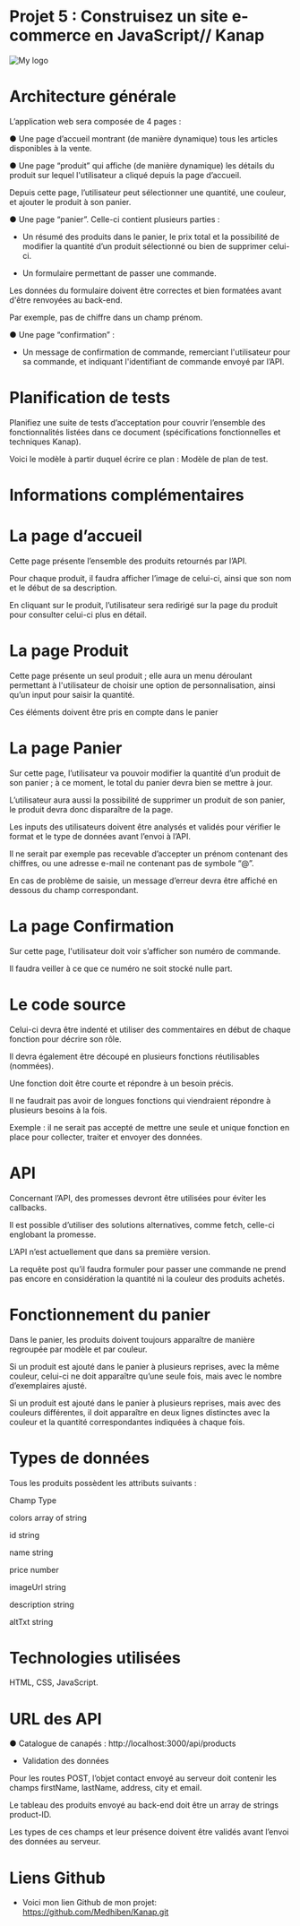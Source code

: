 # Projet 5 : Construisez un site e-commerce en JavaScript// Kanap #

<img src="../P5_RAMDANI_code/front/images/logo.png" alt="My logo"/>


# Architecture générale

L’application web sera composée de 4 pages :

● Une page d’accueil montrant (de manière dynamique) tous les articles disponibles à
la vente.

● Une page “produit” qui affiche (de manière dynamique) les détails du produit sur
lequel l'utilisateur a cliqué depuis la page d’accueil. 

Depuis cette page, l’utilisateur peut sélectionner une quantité, une couleur, et ajouter le produit à son panier.

● Une page “panier”. Celle-ci contient plusieurs parties :

- Un résumé des produits dans le panier, le prix total et la possibilité de
modifier la quantité d’un produit sélectionné ou bien de supprimer celui-ci.

- Un formulaire permettant de passer une commande. 

Les données du formulaire doivent être correctes et bien formatées avant d'être renvoyées au
back-end. 

Par exemple, pas de chiffre dans un champ prénom.

● Une page “confirmation” :

- Un message de confirmation de commande, remerciant l'utilisateur pour sa
commande, et indiquant l'identifiant de commande envoyé par l’API.
# Planification de tests
Planifiez une suite de tests d’acceptation pour couvrir l’ensemble des fonctionnalités listées
dans ce document (spécifications fonctionnelles et techniques Kanap).

Voici le modèle à partir duquel écrire ce plan : Modèle de plan de test.

# Informations complémentaires

# La page d’accueil

Cette page présente l’ensemble des produits retournés par l’API.

Pour chaque produit, il faudra afficher l’image de celui-ci, ainsi que son nom et le début de
sa description.

En cliquant sur le produit, l’utilisateur sera redirigé sur la page du produit pour consulter
celui-ci plus en détail.

# La page Produit

Cette page présente un seul produit ; elle aura un menu déroulant permettant à l'utilisateur
de choisir une option de personnalisation, ainsi qu’un input pour saisir la quantité. 

Ces éléments doivent être pris en compte dans le panier

# La page Panier
Sur cette page, l’utilisateur va pouvoir modifier la quantité d’un produit de son panier ; à ce
moment, le total du panier devra bien se mettre à jour.

L’utilisateur aura aussi la possibilité de supprimer un produit de son panier, le produit devra
donc disparaître de la page.

Les inputs des utilisateurs doivent être analysés et validés pour vérifier le format et le type
de données avant l’envoi à l’API. 

Il ne serait par exemple pas recevable d’accepter un
prénom contenant des chiffres, ou une adresse e-mail ne contenant pas de symbole “@”.
 
En cas de problème de saisie, un message d’erreur devra être affiché en dessous du champ
correspondant.

# La page Confirmation

Sur cette page, l'utilisateur doit voir s’afficher son numéro de commande. 

Il faudra veiller à ce que ce numéro ne soit stocké nulle part.

# Le code source

Celui-ci devra être indenté et utiliser des commentaires en début de chaque fonction pour
décrire son rôle. 

Il devra également être découpé en plusieurs fonctions réutilisables
(nommées). 

Une fonction doit être courte et répondre à un besoin précis. 

Il ne faudrait pas avoir de longues fonctions qui viendraient répondre à plusieurs besoins à la fois. 

Exemple : il ne serait pas accepté de mettre une seule et unique fonction en place pour collecter, traiter
et envoyer des données.

# API
Concernant l’API, des promesses devront être utilisées pour éviter les callbacks. 

Il est possible d’utiliser des solutions alternatives, comme fetch, celle-ci englobant la promesse.

L’API n’est actuellement que dans sa première version. 

La requête post qu’il faudra formuler pour passer une commande ne prend pas encore en considération la quantité ni la couleur des produits achetés.

# Fonctionnement du panier

Dans le panier, les produits doivent toujours apparaître de manière regroupée par modèle et
par couleur.

Si un produit est ajouté dans le panier à plusieurs reprises, avec la même couleur, celui-ci
ne doit apparaître qu’une seule fois, mais avec le nombre d’exemplaires ajusté.

Si un produit est ajouté dans le panier à plusieurs reprises, mais avec des couleurs
différentes, il doit apparaître en deux lignes distinctes avec la couleur et la quantité
correspondantes indiquées à chaque fois.

# Types de données

Tous les produits possèdent les attributs suivants :

Champ          Type

colors         array of string

id             string

name           string

price          number

imageUrl       string

description    string

altTxt         string

# Technologies utilisées

HTML, CSS, JavaScript.

# URL des API

● Catalogue de canapés : http://localhost:3000/api/products

- Validation des données

Pour les routes POST, l’objet contact envoyé au serveur doit contenir les champs firstName,
lastName, address, city et email. 

Le tableau des produits envoyé au back-end doit être un array de strings product-ID. 

Les types de ces champs et leur présence doivent être validés avant l’envoi des données au serveur.
 # Liens Github
 -  Voici mon lien Github de mon projet: https://github.com/Medhiben/Kanap.git

